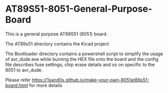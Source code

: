 # AT89S51-8051-General-Purpose-Board
This is a general purpose AT89S51 (8051) board. 

The AT89s51 directory contains the Kicad project

The Bootloader directory contains a powershell script to simplify the usage of avr_dude.exe while burning the HEX file onto the board and the config file describes fuse settings, chip erase details and so on specific to the 8051 to avr_dude.


Please refer https://1sand0s.github.io/make-your-own-8051at89s51-board.html for more details
